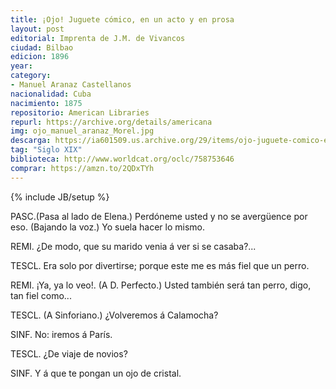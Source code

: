 ```yaml
---
title: ¡Ojo! Juguete cómico, en un acto y en prosa
layout: post
editorial: Imprenta de J.M. de Vivancos
ciudad: Bilbao
edicion: 1896
year: 
category: 
- Manuel Aranaz Castellanos
nacionalidad: Cuba
nacimiento: 1875
repositorio: American Libraries
repurl: https://archive.org/details/americana
img: ojo_manuel_aranaz_Morel.jpg
descarga: https://ia601509.us.archive.org/29/items/ojo-juguete-comico-en-un-acto-y-en-prosa-por-manuel-aranaz-castellanos/%C2%A1Ojo%21%20Juguete%20c%C3%B3mico%2C%20en%20un%20acto%20y%20en%20prosa%20por%20Manuel%20Aranaz%20Castellanos.pdf
tag: "Siglo XIX"
biblioteca: http://www.worldcat.org/oclc/758753646
comprar: https://amzn.to/2QDxTYh
---
```

{% include JB/setup %}


PASC.(Pasa al lado de Elena.) Perdóneme usted y no se avergüence por eso. (Bajando la voz.) Yo suela hacer lo mismo.
 
REMI. ¿De modo, que su marido venia á ver si se casaba?...
 
TESCL. Era solo por divertirse; porque este me es más fiel que un perro.
 
REMI. ¡Ya, ya lo veo!. (A D. Perfecto.) Usted también será tan perro, digo, tan fiel como...
 
TESCL. (A Sinforiano.) ¿Volveremos á Calamocha?
 
SINF. No: iremos á París.
 
TESCL. ¿De viaje de novios?
 
SINF. Y á que te pongan un ojo de cristal.
